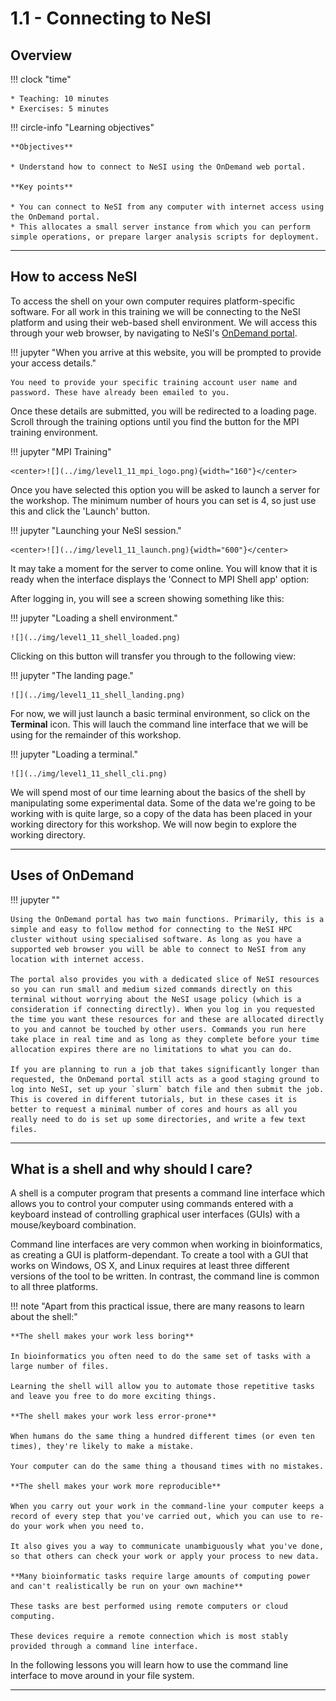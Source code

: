 # 1.1 - Connecting to NeSI

## Overview

!!! clock "time"

    * Teaching: 10 minutes
    * Exercises: 5 minutes

!!! circle-info "Learning objectives"

    **Objectives**
    
    * Understand how to connect to NeSI using the OnDemand web portal.
    
    **Key points**
    
    * You can connect to NeSI from any computer with internet access using the OnDemand portal.
    * This allocates a small server instance from which you can perform simple operations, or prepare larger analysis scripts for deployment.

---

## How to access NeSI

To access the shell on your own computer requires platform-specific software. For all work in this training we will be connecting to the NeSI platform and using their web-based shell environment. We will access this through your web browser, by navigating to NeSI's [OnDemand portal](https://mpi-ood-webnode.data.nesi.org.nz). 

!!! jupyter "When you arrive at this website, you will be prompted to provide your access details."

    You need to provide your specific training account user name and password. These have already been emailed to you.

Once these details are submitted, you will be redirected to a loading page. Scroll through the training options until you find the button for the MPI training environment.

!!! jupyter "MPI Training"

    <center>![](../img/level1_11_mpi_logo.png){width="160"}</center>

Once you have selected this option you will be asked to launch a server for the workshop. The minimum number of hours you can set is 4, so just use this and click the 'Launch' button.

!!! jupyter "Launching your NeSI session."

    <center>![](../img/level1_11_launch.png){width="600"}</center>

It may take a moment for the server to come online. You will know that it is ready when the interface displays the 'Connect to MPI Shell app' option:

After logging in, you will see a screen showing something like this: 

!!! jupyter "Loading a shell environment."

    ![](../img/level1_11_shell_loaded.png)

Clicking on this button will transfer you through to the following view:

!!! jupyter "The landing page."

    ![](../img/level1_11_shell_landing.png)

For now, we will just launch a basic terminal environment, so click on the **Terminal** icon. This will lauch the command line interface that we will be using for the remainder of this workshop.

!!! jupyter "Loading a terminal."

    ![](../img/level1_11_shell_cli.png)

We will spend most of our time learning about the basics of the shell by manipulating some experimental data. Some of the data we're going to be working with is quite large, so a copy of the data has been placed in your working directory for this workshop. We will now begin to explore the working directory.
    
---

## Uses of OnDemand

!!! jupyter ""

    Using the OnDemand portal has two main functions. Primarily, this is a simple and easy to follow method for connecting to the NeSI HPC cluster without using specialised software. As long as you have a supported web browser you will be able to connect to NeSI from any location with internet access.
    
    The portal also provides you with a dedicated slice of NeSI resources so you can run small and medium sized commands directly on this terminal without worrying about the NeSI usage policy (which is a consideration if connecting directly). When you log in you requested the time you want these resources for and these are allocated directly to you and cannot be touched by other users. Commands you run here take place in real time and as long as they complete before your time allocation expires there are no limitations to what you can do.
    
    If you are planning to run a job that takes significantly longer than requested, the OnDemand portal still acts as a good staging ground to log into NeSI, set up your `slurm` batch file and then submit the job. This is covered in different tutorials, but in these cases it is better to request a minimal number of cores and hours as all you really need to do is set up some directories, and write a few text files.
    
---

## What is a shell and why should I care?

A shell is a computer program that presents a command line interface which allows you to control your computer using commands entered with a keyboard instead of controlling graphical user interfaces (GUIs) with a mouse/keyboard combination.

Command line interfaces are very common when working in bioinformatics, as creating a GUI is platform-dependant. To create a tool with a GUI that works on Windows, OS X, and Linux requires at least three different versions of the tool to be written. In contrast, the command line is common to all three platforms.

!!! note "Apart from this practical issue, there are many reasons to learn about the shell:"

    **The shell makes your work less boring**
    
    In bioinformatics you often need to do the same set of tasks with a large number of files.
    
    Learning the shell will allow you to automate those repetitive tasks and leave you free to do more exciting things.
    
    **The shell makes your work less error-prone**
    
    When humans do the same thing a hundred different times (or even ten times), they're likely to make a mistake.
    
    Your computer can do the same thing a thousand times with no mistakes.

    **The shell makes your work more reproducible**
    
    When you carry out your work in the command-line your computer keeps a record of every step that you've carried out, which you can use to re-do your work when you need to.
    
    It also gives you a way to communicate unambiguously what you've done, so that others can check your work or apply your process to new data.
    
    **Many bioinformatic tasks require large amounts of computing power and can't realistically be run on your own machine**
    
    These tasks are best performed using remote computers or cloud computing.
    
    These devices require a remote connection which is most stably provided through a command line interface.

In the following lessons you will learn how to use the command line interface to move around in your file system.

---
